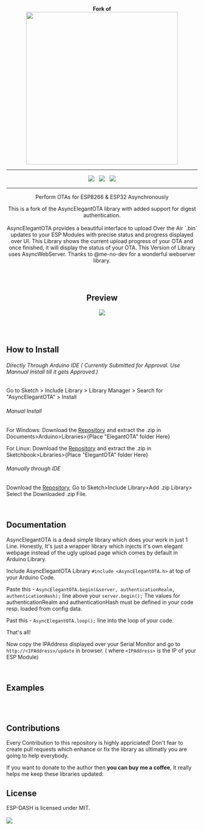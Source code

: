 <p align="center"> <b>Fork of</b><br/><img src="/docs/logo.svg?sanitize=true&raw=true" width="400"></p>

<hr/>
<p align="center">

<img src="https://img.shields.io/github/last-commit/lizardking/AsyncElegantOTA.svg?style=for-the-badge" />
&nbsp;
<img src="https://img.shields.io/travis/com/lizardking/AsyncElegantOTA/master?style=for-the-badge" />
&nbsp;
<img src="https://img.shields.io/github/license/lizardking/AsyncElegantOTA.svg?style=for-the-badge" />
</p>
<hr/>


<p align="center">Perform OTAs for ESP8266 & ESP32 Asynchronously</p>
<p align="center">
This is a fork of the AsyncElegantOTA library with added support for digest authentication.<br/> <br/>
AsyncElegantOTA provides a beautiful interface to upload Over the Air `.bin` updates to your ESP Modules with precise status and progress displayed over UI. This Library shows the current upload progress of your OTA and once finished, it will display the status of your OTA. This Version of Library uses AsyncWebServer. Thanks to @me-no-dev for a wonderful webserver library.
</p>

<br>
<br>

<h2 align="center">Preview</h2>
<p align="center"><img src="/docs/elegantOtaDemo.gif?raw=true"></p>

<br>
<br>

<h2>How to Install</h2>

###### Directly Through Arduino IDE ( Currently Submitted for Approval. Use Mannual Install till it gets Approved.)
Go to Sketch > Include Library > Library Manager > Search for "AsyncElegantOTA" > Install

###### Manual Install

For Windows: Download the [Repository](https://github.com/ayushsharma82/AsyncElegantOTA/archive/master.zip) and extract the .zip in Documents>Arduino>Libraries>{Place "ElegantOTA" folder Here}

For Linux: Download the [Repository](https://github.com/ayushsharma82/AsyncElegantOTA/archive/master.zip) and extract the .zip in Sketchbook>Libraries>{Place "ElegantOTA" folder Here}

###### Manually through IDE

Download the [Repository](https://github.com/ayushsharma82/AsyncElegantOTA/archive/master.zip), Go to Sketch>Include Library>Add .zip Library> Select the Downloaded .zip File.

<br>

<h2>Documentation</h2>
<p>AsyncElegantOTA is a dead simple library which does your work in just 1 Line. Honestly, It's just a wrapper library which injects it's own elegant webpage instead of the ugly upload page which comes by default in Arduino Library.</p>

 Include AsyncElegantOTA Library `#include <AsyncElegantOTA.h>` at top of your Arduino Code.
 
 Paste this - `AsyncElegantOTA.begin(&server, authenticationRealm, authenticationHash);`  line above your `server.begin();`
 The values for authenticationRealm and authenticationHash must be defined in your code resp. loaded from config data.
 
 Past this -   `AsyncElegantOTA.loop();` line into the loop of your code.
 
 That's all!
 
 Now copy the IPAddress displayed over your Serial Monitor and go to `http://<IPAddress>/update` in browser. ( where `<IPAddress>` is the IP of your ESP Module)
 
<br>
<h2>Examples</h2>
 


<br>
<br>

<h2>Contributions</h2>
<p>Every Contribution to this repository is highly appriciated! Don't fear to create pull requests which enhance or fix the library as ultimatly you are going to help everybody.</p>
<p>
If you want to donate to the author then <b>you can buy me a coffee</b>, It really helps me keep these libraries updated:


<h2>License</h2>
ESP-DASH is licensed under MIT.
<br/>
<br/>
<img src="https://img.shields.io/github/license/lizardking/AsyncElegantOTA.svg?style=for-the-badge" />
</div>
